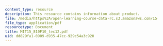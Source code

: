 ```yaml
---
content_type: resource
description: This resource contains information about product.
file: /media/https%3A/open-learning-course-data-rc.s3.amazonaws.com/15-810-marketing-management-fall-2010/dd829fa10909d93547cc929c54a3c920_MIT15_810F10_lec12.pdf
file_type: application/pdf
resourcetype: Document
title: MIT15_810F10_lec12.pdf
uid: dd829fa1-0909-d935-47cc-929c54a3c920
---
```

